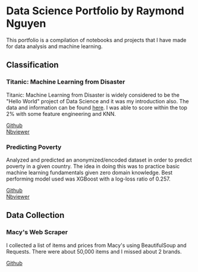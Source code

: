 # Data Science Portfolio by Raymond Nguyen
This portfolio is a compilation of notebooks and projects that I have made for data analysis and machine learning.

## Classification

### Titanic: Machine Learning from Disaster
Titanic: Machine Learning from Disaster is widely considered to be the "Hello World" project of Data Science and it was my introduction also.  The data and information can be found <a href='https://www.kaggle.com/c/titanic'>here</a>.  I was able to score within the top 2% with some feature engineering and KNN.

<a href='https://github.com/raymonddnguyen/Notebooks/blob/master/Titanic/Titanic.ipynb'>Github</a> <br>
<a href='https://nbviewer.jupyter.org/github/raymonddnguyen/Notebooks/blob/master/Titanic/Titanic.ipynb'>Nbviewer</a>

### Predicting Poverty
Analyzed and predicted an anonymized/encoded dataset in order to predict poverty in a given country.  The idea in doing this was to practice basic machine learning fundamentals given zero domain knowledge.  Best performing model used was XGBoost with a log-loss ratio of 0.257.

<a href='https://github.com/raymonddnguyen/Notebooks/blob/master/Poverty/Poverty_Classification.ipynb'>Github</a> <br>
<a href='https://nbviewer.jupyter.org/github/raymonddnguyen/Notebooks/blob/master/Poverty/Poverty_Classification.ipynb'>Nbviewer</a>

## Data Collection

### Macy's Web Scraper
I collected a list of items and prices from Macy's using BeautifulSoup and Requests.  There were about 50,000 items and I missed about 2 brands.

<a href="https://github.com/raymonddnguyen/Notebooks/blob/master/Webscraping/Macy's/macys_web_scrape.py">Github</a>